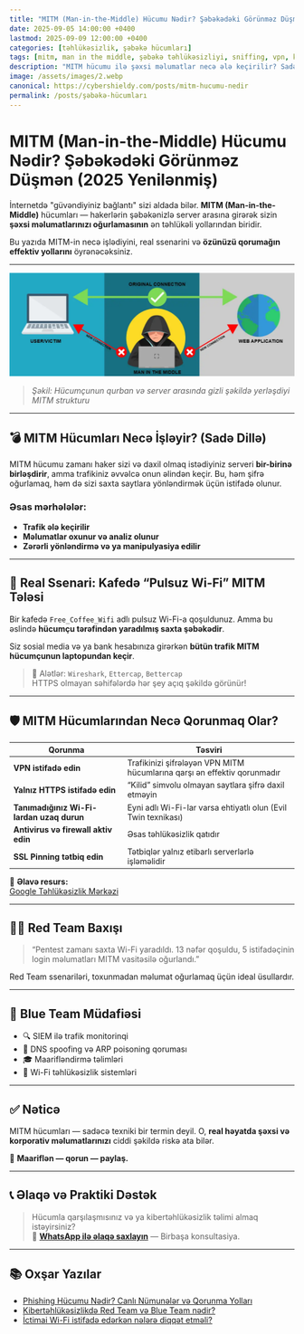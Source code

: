 ```yaml
---
title: "MITM (Man-in-the-Middle) Hücumu Nədir? Şəbəkədəki Görünməz Düşmən (2025 Yenilənmiş)"
date: 2025-09-05 14:00:00 +0400
lastmod: 2025-09-09 12:00:00 +0400
categories: [təhlükəsizlik, şəbəkə hücumları]
tags: [mitm, man in the middle, şəbəkə təhlükəsizliyi, sniffing, vpn, kibertəhlükəsizlik, ictimai wi-fi, red team, blue team]
description: "MITM hücumu ilə şəxsi məlumatlar necə ələ keçirilir? Sadə Wi-Fi bağlantısı belə həyatınızı dəyişə bilər. Texniki izah, real ssenari və qorunma yolları — Emin Savaylov-un təhlükəsizlik bloqunda. 2025 Yenilənmiş məqalə."
image: /assets/images/2.webp
canonical: https://cybershieldy.com/posts/mitm-hucumu-nedir
permalink: /posts/şəbəkə-hücumları
---
```


<!-- Structured data -->
<script type="application/ld+json">
{
  "@context": "https://schema.org",
  "@type": "BlogPosting",
  "headline": "MITM (Man-in-the-Middle) Hücumu Nədir? Şəbəkədəki Görünməz Düşmən (2025 Yenilənmiş)",
  "description": "MITM hücumu ilə şəxsi məlumatlar necə ələ keçirilir? Sadə Wi-Fi bağlantısı belə həyatınızı dəyişə bilər. Texniki izah, real ssenari və qorunma yolları — Emin Savaylov-un təhlükəsizlik bloqunda.",
  "author": { "@type": "Person", "name": "Emin Savaylov" },
  "publisher": { "@type": "Organization", "name": "CyberShieldy", "logo": { "@type": "ImageObject", "url": "https://cybershieldy.com/assets/images/logo.png" }},
  "datePublished": "2025-09-05T14:00:00+04:00",
  "dateModified": "2025-09-09T12:00:00+04:00",
  "image": "https://cybershieldy.com/assets/images/2.webp",
  "mainEntityOfPage": { "@type": "WebPage", "@id": "https://cybershieldy.com/posts/mitm-hucumu-nedir.html" }
}
</script>

# MITM (Man-in-the-Middle) Hücumu Nədir? Şəbəkədəki Görünməz Düşmən (2025 Yenilənmiş)

İnternetdə "güvəndiyiniz bağlantı" sizi aldada bilər. **MITM (Man-in-the-Middle)** hücumları — hakerlərin şəbəkənizlə server arasına girərək sizin **şəxsi məlumatlarınızı oğurlamasının** ən təhlükəli yollarından biridir.

Bu yazıda MITM-in necə işlədiyini, real ssenarini və **özünüzü qorumağın effektiv yollarını** öyrənəcəksiniz.

---

![MITM konsepti və sxematik görünüş](/assets/images/man-in-the-middle-attack.webp "Şəbəkə üzərində MITM hücumunun necə baş verdiyini göstərən texniki vizual")

> *Şəkil: Hücumçunun qurban və server arasında gizli şəkildə yerləşdiyi MITM strukturu*

---

## 💣 MITM Hücumları Necə İşləyir? (Sadə Dillə)

MITM hücumu zamanı haker sizi və daxil olmaq istədiyiniz serveri **bir-birinə birləşdirir**, amma trafikiniz əvvəlcə onun əlindən keçir. Bu, həm şifrə oğurlamaq, həm də sizi saxta saytlara yönləndirmək üçün istifadə olunur.

### Əsas mərhələlər:

- **Trafik ələ keçirilir**
- **Məlumatlar oxunur və analiz olunur**
- **Zərərli yönləndirmə və ya manipulyasiya edilir**

---

## 🎯 Real Ssenari: Kafedə “Pulsuz Wi-Fi” MITM Tələsi

Bir kafedə `Free_Coffee_Wifi` adlı pulsuz Wi-Fi-a qoşuldunuz. Amma bu əslində **hücumçu tərəfindən yaradılmış saxta şəbəkədir**.

Siz sosial media və ya bank hesabınıza girərkən **bütün trafik MITM hücumçunun laptopundan keçir**.

> 🔎 Alətlər: `Wireshark`, `Ettercap`, `Bettercap`  
> HTTPS olmayan səhifələrdə hər şey açıq şəkildə görünür!

---

## 🛡️ MITM Hücumlarından Necə Qorunmaq Olar?

| Qorunma | Təsviri |
|---------|---------|
| **VPN istifadə edin** | Trafikinizi şifrələyən VPN MITM hücumlarına qarşı ən effektiv qorunmadır |
| **Yalnız HTTPS istifadə edin** | “Kilid” simvolu olmayan saytlara şifrə daxil etməyin |
| **Tanımadığınız Wi-Fi-lardan uzaq durun** | Eyni adlı Wi-Fi-lar varsa ehtiyatlı olun (Evil Twin texnikası) |
| **Antivirus və firewall aktiv edin** | Əsas təhlükəsizlik qatıdır |
| **SSL Pinning tətbiq edin** | Tətbiqlər yalnız etibarlı serverlərlə işləməlidir |

🔗 **Əlavə resurs:**  
<a href="https://safety.google/intl/en" target="_blank" rel="noopener noreferrer">Google Təhlükəsizlik Mərkəzi</a>

---

## 👨‍💻 Red Team Baxışı

> “Pentest zamanı saxta Wi-Fi yaradıldı. 13 nəfər qoşuldu, 5 istifadəçinin login məlumatları MITM vasitəsilə oğurlandı.”

Red Team ssenariləri, toxunmadan məlumat oğurlamaq üçün ideal üsullardır.

---

## 🔐 Blue Team Müdafiəsi

- 🔍 SIEM ilə trafik monitorinqi  
- 🚫 DNS spoofing və ARP poisoning qoruması  
- 🎓 Maarifləndirmə təlimləri  
- 📶 Wi-Fi təhlükəsizlik sistemləri  

---

## ✅ Nəticə

MITM hücumları — sadəcə texniki bir termin deyil. O, **real həyatda şəxsi və korporativ məlumatlarınızı** ciddi şəkildə riskə ata bilər.

🔐 **Maariflən — qorun — paylaş.**

---

## 📞 Əlaqə və Praktiki Dəstək

> Hücumla qarşılaşmısınız və ya kibertəhlükəsizlik təlimi almaq istəyirsiniz?  
📲 **[WhatsApp ilə əlaqə saxlayın](https://wa.me/994555182523)** — Birbaşa konsultasiya.

---

## 📚 Oxşar Yazılar

- [Phishing Hücumu Nədir? Canlı Nümunələr və Qorunma Yolları](https://cybershieldy.com/posts/sosial-mühəndislik.html)  
- [Kibertəhlükəsizlikdə Red Team və Blue Team nədir?](https://cybershieldy.com/posts/red-team-vs-blue-team)  
- [İctimai Wi-Fi istifadə edərkən nələrə diqqət etməli?](https://cybershieldy.com/posts/wifi-hucumlari.html)
